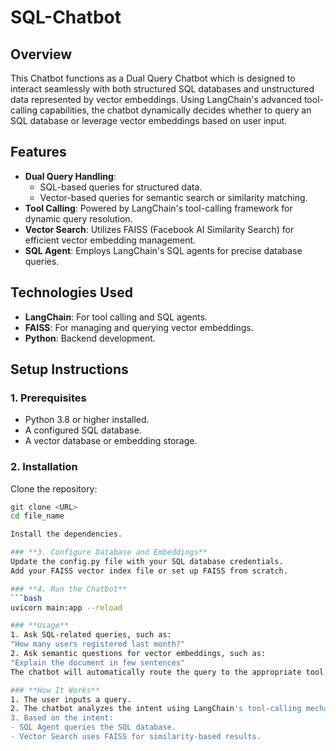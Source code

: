 # SQL-Chatbot


## **Overview**  

This Chatbot functions as a Dual Query Chatbot which is designed to interact seamlessly with both structured SQL databases and unstructured data represented by vector embeddings. Using LangChain's advanced tool-calling capabilities, the chatbot dynamically decides whether to query an SQL database or leverage vector embeddings based on user input.  

## **Features**  
- **Dual Query Handling**:  
  - SQL-based queries for structured data.  
  - Vector-based queries for semantic search or similarity matching.  
- **Tool Calling**: Powered by LangChain's tool-calling framework for dynamic query resolution.  
- **Vector Search**: Utilizes FAISS (Facebook AI Similarity Search) for efficient vector embedding management.  
- **SQL Agent**: Employs LangChain's SQL agents for precise database queries.  

## **Technologies Used**  
- **LangChain**: For tool calling and SQL agents.  
- **FAISS**: For managing and querying vector embeddings.  
- **Python**: Backend development.  

## **Setup Instructions**  

### **1. Prerequisites**  
- Python 3.8 or higher installed.  
- A configured SQL database.  
- A vector database or embedding storage.  

### **2. Installation**  
Clone the repository:  
```bash
git clone <URL>
cd file_name

Install the dependencies.

### **3. Configure Database and Embeddings**
Update the config.py file with your SQL database credentials.
Add your FAISS vector index file or set up FAISS from scratch.

### **4. Run the Chatbot**
```bash
uvicorn main:app --reload

### **Usage**
1. Ask SQL-related queries, such as:
"How many users registered last month?"
2. Ask semantic questions for vector embeddings, such as:
"Explain the document in few sentences"
The chatbot will automatically route the query to the appropriate tool.

### **How It Works**
1. The user inputs a query.
2. The chatbot analyzes the intent using LangChain's tool-calling mechanism.
3. Based on the intent:
- SQL Agent queries the SQL database.
- Vector Search uses FAISS for similarity-based results.

